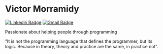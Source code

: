 

<!--
**Victor5g/Victor5g** is a ✨ _special_ ✨ repository because its `README.md` (this file) appears on your GitHub profile.

Here are some ideas to get you started:

- 🔭 I’m currently working on ...
- 🌱 I’m currently learning ...
- 👯 I’m looking to collaborate on ...
- 🤔 I’m looking for help with ...
- 💬 Ask me about ...
- 📫 How to reach me: ...
- 😄 Pronouns: ...
- ⚡ Fun fact: ...
-->
# Victor Morramidy
[![Linkedin Badge](https://img.shields.io/badge/-Victor%20Morramidy-0038FF?style=flat-square&labelColor=0038FF&logo=Linkedin&logoColor=white&link=https://www.linkedin.com/in/victor-morramidy-0992371a2)](https://www.linkedin.com/in/victor-morramidy-0992371a2) 
[![Gmail Badge](https://img.shields.io/badge/-vicoe.sales.f@gmail.com-D20F00?style=flat-square&logo=Gmail&logoColor=white&link=vicoe.sales.f@gmail.com)](mailto:vicoe.sales.f@gmail.com)

Passionate about helping people through programming

"It is not the programming language that defines the programmer, but its logic. Because in theory, theory and practice are the same, in practice not".


